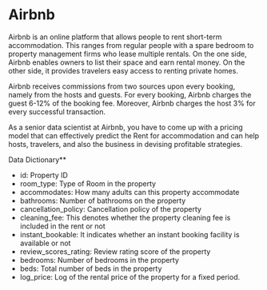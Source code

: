 # Airbnb
Airbnb is an online platform that allows people to rent short-term accommodation. This ranges from regular people with a spare bedroom to property management firms who lease multiple rentals. On the one side, Airbnb enables owners to list their space and earn rental money. On the other side, it provides travelers easy access to renting private homes.

Airbnb receives commissions from two sources upon every booking, namely from the hosts and guests. For every booking, Airbnb charges the guest 6-12% of the booking fee. Moreover, Airbnb charges the host 3% for every successful transaction.

As a senior data scientist at Airbnb, you have to come up with a pricing model that can effectively predict the Rent for accommodation and can help hosts, travelers, and also the business in devising profitable strategies.

Data Dictionary**
- id: Property ID
- room_type: Type of Room in the property
- accommodates: How many adults can this property accommodate
- bathrooms: Number of bathrooms on the property
- cancellation_policy: Cancellation policy of the property
- cleaning_fee: This denotes whether the property cleaning fee is included in the rent or not
- instant_bookable: It indicates whether an instant booking facility is available or not
- review_scores_rating: Review rating score of the property
- bedrooms: Number of bedrooms in the property
- beds: Total number of beds in the property
- log_price: Log of the rental price of the property for a fixed period.
